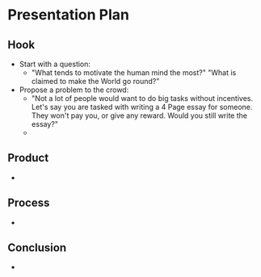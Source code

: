 # Presentation Plan

## Hook
* Start with a question:
  * "What tends to motivate the human mind the most?" "What is claimed to make the World go round?"
* Propose a problem to the crowd:
  * "Not a lot of people would want to do big tasks without incentives. Let's say you are tasked with writing a 4 Page essay for someone. They won't pay you, or give any reward. Would you still write the essay?"
  * 

## Product
* 

## Process
* 

## Conclusion
* 

<!-- EXAMPLE

## Hook
* Verbal riddle of GGD

## Product
* GIF/Demo of example/non-example

## Process
* Flowchart of plan
  * MVP: noun -> door -> yes/no
  * Beyond MVP: noun -> word relation API -> noun API -> yes/no, with counterexample
* Code snippets of:
  * MVP
  * Both APIs
  * Challenge with API keys

## Conclusion
* [URL to project]
* Takeaways
  * Less = more: the heart of the riddle was one line of code; it obviously took more to make the entire thing work, but one complicated line of regular expressions was essentially the solution to the riddle
  * Expect the unexpected: it’s important to budget time for things you don’t account for; for example, I didn’t consider the fact that I would need another entire API to detect nouns
  * Determination is key: ironically enough, I had to make my API keys private. At first, it didn’t seem like it was possible, which meant I couldn’t publish my app. But after all of that hard work, I was determined to find a solution, and I found it in config variables.
* "Presentation can’t, but a speech can"


-->
